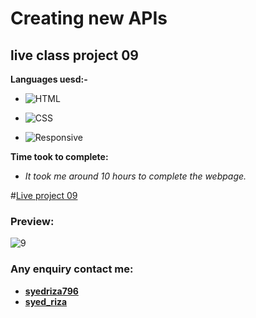 # Creating new APIs

## live class project 09

**Languages uesd:-**

- ![HTML](https://img.shields.io/badge/-HTML5-orange)

- ![CSS](https://img.shields.io/badge/-CSS3-green)

- ![Responsive](https://img.shields.io/badge/-Responsive-yellow)

**Time took to complete:**

- *It took me around 10 hours to complete the webpage.*

 #[Live project 09](https://candid-shortbread-89c2de.netlify.app/)

 ### Preview:

![9](https://user-images.githubusercontent.com/115790586/208295558-765a729e-2e70-43f5-a627-8c00b4f3b984.png)


 ### Any enquiry contact me:
 - **[syedriza796](https://www.instagram.com/)**
 - **[syed_riza](https://www.linkedin.com/in/syed-riza-815770246/)**
 



 
